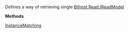 Defines a way of retrieving single [Bifrost.Read.IReadModel](Bifrost.Read.IReadModel)

**Methods**

[InstanceMatching](Bifrost.Read.IReadModelOf`1.InstanceMatching)
